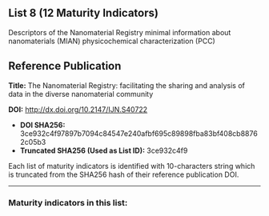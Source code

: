 ## List 8 (12 Maturity Indicators)

Descriptors of the Nanomaterial Registry minimal information about nanomaterials (MIAN) physicochemical characterization (PCC)

## Reference Publication

**Title:** The Nanomaterial Registry: facilitating the sharing and analysis of data in the diverse nanomaterial community

**DOI:** http://dx.doi.org/10.2147/IJN.S40722

* **DOI SHA256:** 3ce932c4f97897b7094c84547e240afbf695c89898fba83bf408cb88762c05b3
* **Truncated SHA256 (Used as List ID):** 3ce932c4f9

Each list of maturity indicators is identified with 10-characters string which is truncated from the SHA256 hash of their reference publication DOI.

--------------------

### Maturity indicators in this list:

